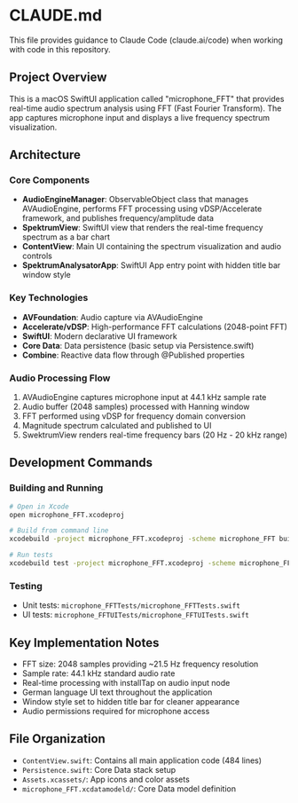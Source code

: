 # CLAUDE.md

This file provides guidance to Claude Code (claude.ai/code) when working with code in this repository.

## Project Overview

This is a macOS SwiftUI application called "microphone_FFT" that provides real-time audio spectrum analysis using FFT (Fast Fourier Transform). The app captures microphone input and displays a live frequency spectrum visualization.

## Architecture

### Core Components

- **AudioEngineManager**: ObservableObject class that manages AVAudioEngine, performs FFT processing using vDSP/Accelerate framework, and publishes frequency/amplitude data
- **SpektrumView**: SwiftUI view that renders the real-time frequency spectrum as a bar chart
- **ContentView**: Main UI containing the spectrum visualization and audio controls
- **SpektrumAnalysatorApp**: SwiftUI App entry point with hidden title bar window style

### Key Technologies

- **AVFoundation**: Audio capture via AVAudioEngine
- **Accelerate/vDSP**: High-performance FFT calculations (2048-point FFT)
- **SwiftUI**: Modern declarative UI framework
- **Core Data**: Data persistence (basic setup via Persistence.swift)
- **Combine**: Reactive data flow through @Published properties

### Audio Processing Flow

1. AVAudioEngine captures microphone input at 44.1 kHz sample rate
2. Audio buffer (2048 samples) processed with Hanning window
3. FFT performed using vDSP for frequency domain conversion
4. Magnitude spectrum calculated and published to UI
5. SwektrumView renders real-time frequency bars (20 Hz - 20 kHz range)

## Development Commands

### Building and Running
```bash
# Open in Xcode
open microphone_FFT.xcodeproj

# Build from command line
xcodebuild -project microphone_FFT.xcodeproj -scheme microphone_FFT build

# Run tests
xcodebuild test -project microphone_FFT.xcodeproj -scheme microphone_FFT -destination 'platform=macOS'
```

### Testing
- Unit tests: `microphone_FFTTests/microphone_FFTTests.swift`
- UI tests: `microphone_FFTUITests/microphone_FFTUITests.swift`

## Key Implementation Notes

- FFT size: 2048 samples providing ~21.5 Hz frequency resolution
- Sample rate: 44.1 kHz standard audio rate
- Real-time processing with installTap on audio input node
- German language UI text throughout the application
- Window style set to hidden title bar for cleaner appearance
- Audio permissions required for microphone access

## File Organization

- `ContentView.swift`: Contains all main application code (484 lines)
- `Persistence.swift`: Core Data stack setup
- `Assets.xcassets/`: App icons and color assets
- `microphone_FFT.xcdatamodeld/`: Core Data model definition